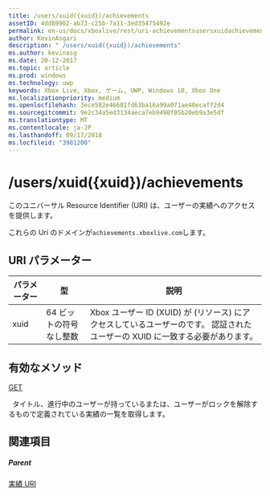 ```yaml
---
title: /users/xuid({xuid})/achievements
assetID: 4dd89962-ab73-c25b-7a11-3ed35475492e
permalink: en-us/docs/xboxlive/rest/uri-achievementsusersxuidachievementsv2.html
author: KevinAsgari
description: " /users/xuid({xuid})/achievements"
ms.author: kevinasg
ms.date: 20-12-2017
ms.topic: article
ms.prod: windows
ms.technology: uwp
keywords: Xbox Live, Xbox, ゲーム, UWP, Windows 10, Xbox One
ms.localizationpriority: medium
ms.openlocfilehash: 3ece582e46601fd63ba16a99a071ae40ecaff2d4
ms.sourcegitcommit: 9e2c34a5ed3134aeca7eb9490f05b20eb9a3e5df
ms.translationtype: MT
ms.contentlocale: ja-JP
ms.lasthandoff: 09/17/2018
ms.locfileid: "3981200"
---
```

# <a name="usersxuidxuidachievements"></a>/users/xuid({xuid})/achievements
 
このユニバーサル Resource Identifier (URI) は、ユーザーの実績へのアクセスを提供します。
 
これらの Uri のドメインが`achievements.xboxlive.com`します。
 
<a id="ID4E1"></a>

 
## <a name="uri-parameters"></a>URI パラメーター
 
| パラメーター| 型| 説明| 
| --- | --- | --- | 
| xuid| 64 ビットの符号なし整数| Xbox ユーザー ID (XUID) が (リソース) にアクセスしているユーザーのです。 認証されたユーザーの XUID に一致する必要があります。| 
  
<a id="ID4EAC"></a>

 
## <a name="valid-methods"></a>有効なメソッド

[GET](uri-achievementsusersxuidachievementsgetv2.md)

&nbsp;&nbsp;タイトル、進行中のユーザーが持っているまたは、ユーザーがロックを解除するもので定義されている実績の一覧を取得します。
 
<a id="ID4EKC"></a>

 
## <a name="see-also"></a>関連項目
 
<a id="ID4EMC"></a>

 
##### <a name="parent"></a>Parent 

[実績 URI](atoc-reference-achievementsv2.md)

   